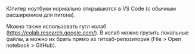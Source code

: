 Юпитер ноутбуки нормально открываются в VS Code (с обычным расширением для питона).

Можно также использовать гугл колаб (https://colab.research.google.com/).
В колаб можно грузить локальные файлы, а можно их брать прямо из гитхаб-репозитория (File > Open notebook > GitHub).